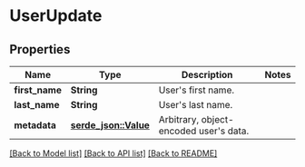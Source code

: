 # UserUpdate

## Properties

Name | Type | Description | Notes
------------ | ------------- | ------------- | -------------
**first_name** | **String** | User's first name. | 
**last_name** | **String** | User's last name. | 
**metadata** | [**serde_json::Value**](.md) | Arbitrary, object-encoded user's data. | 

[[Back to Model list]](../README.md#documentation-for-models) [[Back to API list]](../README.md#documentation-for-api-endpoints) [[Back to README]](../README.md)


